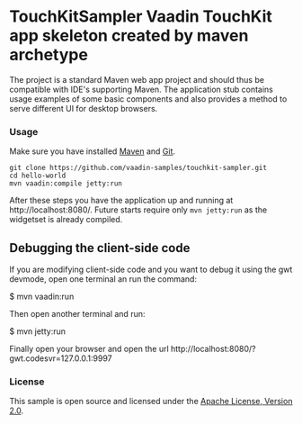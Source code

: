 TouchKitSampler Vaadin TouchKit app skeleton created by maven archetype
===========

The project is a standard Maven web app project and should thus
be compatible with IDE's supporting Maven. The application stub
contains usage examples of some basic components and also provides a
method to serve different UI for desktop browsers.

### Usage

Make sure you have installed [Maven](http://maven.apache.org/) and [Git](http://git-scm.com/).

    git clone https://github.com/vaadin-samples/touchkit-sampler.git
    cd hello-world
    mvn vaadin:compile jetty:run
    
After these steps you have the application up and running at http://localhost:8080/. Future starts require only ```mvn jetty:run``` as the widgetset is already compiled.

## Debugging the client-side code

If you are modifying client-side code and you want to debug it using
the gwt devmode, open one terminal an run the command:

$ mvn vaadin:run

Then open another terminal and run:

$ mvn jetty:run

Finally open your browser and open the url
http://localhost:8080/?gwt.codesvr=127.0.0.1:9997

### License

This sample is open source and licensed under the [Apache License, Version 2.0](http://www.apache.org/licenses/LICENSE-2.0.html).
